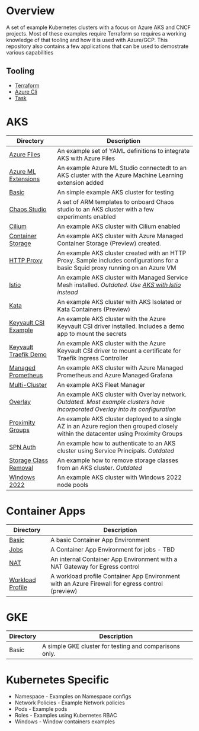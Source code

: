 # Overview

A set of example Kubernetes clusters with a focus on Azure AKS and CNCF projects.  Most of these examples require Terraform so requires a working knowledge of that tooling and how it is used with Azure/GCP. This repository also contains a few applications that can be used to demostrate various capabilities 

## Tooling
* [Terraform](https://developer.hashicorp.com/terraform/downloads)
* [Azure Cli](https://learn.microsoft.com/en-us/cli/azure/install-azure-cli)
* [Task](https://taskfile.dev/installation/)

# AKS
| Directory | Description |
|--------------- | --------------- |
| [Azure Files](/aks/azure-files/) | An example set of YAML definitions to integrate AKS with Azure Files |
| [Azure ML Extensions](/aks/azureml-extension/) | An example Azure ML Studio connectedt to an AKS cluster with the Azure Machine Learning extension added |
| [Basic](/aks/basic/) | An simple example AKS cluster for testing |
| [Chaos Studio](/aks/chaos-studio/) | A set of ARM templates to onboard Chaos studio to an AKS cluster with a few experiments enabled  |
| [Cilium](./aks/cilium/) | An example AKS cluster with Cilium enabled|
| [Container Storage](./aks/container-storage/) | An example AKS cluster with Azure Managed Container Storage (Preview) created. |
| [HTTP Proxy](./aks/http-proxy/) | An example AKS cluster created with an HTTP Proxy.  Sample includes configurations for a basic Squid proxy running on an Azure VM |
| [Istio](./aks/istio/) | An example AKS cluster with Managed Service Mesh installed. _Outdated. Use [AKS with Istio](https://github.com/briandenicola/aks-with-istio) instead_|
| [Kata](./aks/kata/) |An example AKS cluster with AKS Isolated or Kata Containers (Preview) |
| [Keyvault CSI Example](./aks/keyvault-csi-example/) | An example AKS cluster with the Azure Keyvault CSI driver installed. Includes a demo app to mount the secrets |
| [Keyvault Traefik Demo](./aks//keyvault-csi-traefik-demo/) | An example AKS cluster with the Azure Keyvault CSI driver to mount a certificate for Traefik Ingress Controller |
| [Managed Prometheus](./aks/managed-prometheus/)| An example AKS cluster with Azure Managed Prometheus and Azure Managed Grafana |
| [Multi-Cluster](./aks/multi-cluster/) | An example AKS Fleet Manager |
| [Overlay](./aks/overlay/) | An example AKS cluster with Overlay network. _Outdated. Most example clusters have incorporated Overlay into its configuration_ |
| [Proximity Groups](./aks/proximity-groups/)| An example AKS cluster deployed to a single AZ in an Azure region then grouped closely within the datacenter using Proximity Groups |
| [SPN Auth](./aks/spn-auth-example) | An example how to authenticate to an AKS cluster using Service Principals. _Outdated_ |
| [Storage Class Removal](./aks/storageclass-removal/) | An example how to remove storage classes from an AKS cluster. _Outdated_ |
| [Windows 2022](./aks/windows2022/) | An example AKS cluster with Windows 2022 node pools |

# Container Apps
| Directory | Description |
|--------------- | --------------- |
| [Basic](./container-apps/basic/) | A basic Container App Environment |
| [Jobs](./container-apps/jobs) | A Container App Environment for jobs - TBD |
| [NAT](./container-apps/nat) | An internal Container App Environment with a NAT Gateway for Egress control |
| [Workload Profile](./container-apps/) | A workload profile Container App Environment with an Azure Firewall for egress control (preview) |

# GKE
| Directory | Description |
|--------------- | --------------- |
| Basic | A simple GKE cluster for testing and comparisons only. |

# Kubernetes Specific 
* Namespace - Examples on Namespace configs
* Network Policies - Example Network policies 
* Pods - Example pods
* Roles - Examples using Kubernetes RBAC
* Windows - Window containers examples
